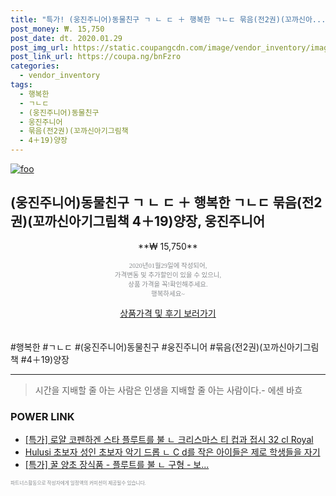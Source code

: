 ```yaml
--- 
title: "특가! (웅진주니어)동물친구 ㄱ ㄴ ㄷ ＋ 행복한 ㄱㄴㄷ 묶음(전2권)(꼬까신아..." 
post_money: ₩. 15,750 
post_date: dt. 2020.01.29 
post_img_url: https://static.coupangcdn.com/image/vendor_inventory/images/2017/03/27/22/8/d19a0a1c-f0a7-4761-a136-f0a7557a5e60.jpg 
post_link_url: https://coupa.ng/bnFzro 
categories: 
  - vendor_inventory 
tags: 
  - 행복한 
  - ㄱㄴㄷ 
  - (웅진주니어)동물친구 
  - 웅진주니어 
  - 묶음(전2권)(꼬까신아기그림책 
  - 4＋19)양장 
--- 
```

[![foo](https://static.coupangcdn.com/image/vendor_inventory/images/2017/03/27/22/8/d19a0a1c-f0a7-4761-a136-f0a7557a5e60.jpg)](https://coupa.ng/bnFzro) 

## (웅진주니어)동물친구 ㄱ ㄴ ㄷ ＋ 행복한 ㄱㄴㄷ 묶음(전2권)(꼬까신아기그림책 4＋19)양장, 웅진주니어 
<p style="text-align: center;">**₩ 15,750**</p> 
<p style="text-align: center;"><span style="color: #898c8f; font-family: Georgia,Times,serif; font-size: 0.75em;">2020년01월29일에 작성되어, <br>가격변동 및 추가할인이 있을 수 있으니,<br> 상품 가격을 꼭!확인해주세요.<br>행복하세요~</span> 
</p>	 
<div markdown="0" style="text-align: center;"><a href="https://coupa.ng/bnFzro" class="btn btn--success">상품가격 및 후기 보러가기</a></div> 
<br><br> 
  #행복한 #ㄱㄴㄷ #(웅진주니어)동물친구 #웅진주니어 #묶음(전2권)(꼬까신아기그림책 #4＋19)양장 
<hr> 

> 시간을 지배할 줄 아는 사람은 인생을 지배할 줄 아는 사람이다.- 에센 바흐  


### POWER LINK

* <a href="https://blog.naver.com/santokki14/221789638720" target="_blank">[특가] 로얄 코펜하겐 스타 플루트를 불 ㄴ 크리스마스 티 컵과 접시 32 cl Royal</a>
* <a href="https://blog.naver.com/fasyy4321/221788858471" target="_blank">Hulusi 초보자 성인 초보자 악기 드롭 ㄴ C d를 작은 아이들은 제로 학생들을 자기 </a>
* <a href="https://blog.naver.com/an0733/221788505073" target="_blank">[특가] 꿀 양초 장식품 - 플루트를 불 ㄴ 구형 - 보...</a>

<span style="color: #898c8f; font-family: Georgia,Times,serif; font-size: 0.55em;">파트너스활동으로 작성자에게 일정액의 커미션이 제공될수 있습니다.</span> 
